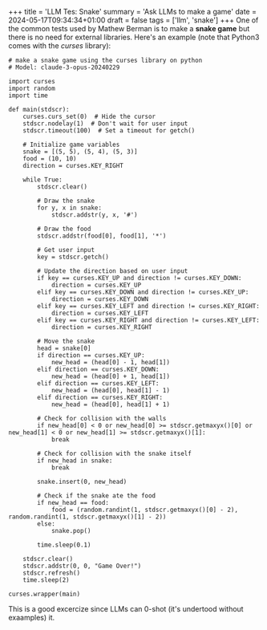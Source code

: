 +++
title = 'LLM Tes: Snake'
summary = 'Ask LLMs to make a game'
date = 2024-05-17T09:34:34+01:00
draft = false
tags = ['llm', 'snake']
+++
One of the common tests used by Mathew Berman is to make a **snake game** but there is no need for external libraries.
Here's an example (note that Python3 comes with the *curses* library):
```
# make a snake game using the curses library on python
# Model: claude-3-opus-20240229

import curses
import random
import time

def main(stdscr):
    curses.curs_set(0)  # Hide the cursor
    stdscr.nodelay(1)  # Don't wait for user input
    stdscr.timeout(100)  # Set a timeout for getch()

    # Initialize game variables
    snake = [(5, 5), (5, 4), (5, 3)]
    food = (10, 10)
    direction = curses.KEY_RIGHT

    while True:
        stdscr.clear()

        # Draw the snake
        for y, x in snake:
            stdscr.addstr(y, x, '#')

        # Draw the food
        stdscr.addstr(food[0], food[1], '*')

        # Get user input
        key = stdscr.getch()

        # Update the direction based on user input
        if key == curses.KEY_UP and direction != curses.KEY_DOWN:
            direction = curses.KEY_UP
        elif key == curses.KEY_DOWN and direction != curses.KEY_UP:
            direction = curses.KEY_DOWN
        elif key == curses.KEY_LEFT and direction != curses.KEY_RIGHT:
            direction = curses.KEY_LEFT
        elif key == curses.KEY_RIGHT and direction != curses.KEY_LEFT:
            direction = curses.KEY_RIGHT

        # Move the snake
        head = snake[0]
        if direction == curses.KEY_UP:
            new_head = (head[0] - 1, head[1])
        elif direction == curses.KEY_DOWN:
            new_head = (head[0] + 1, head[1])
        elif direction == curses.KEY_LEFT:
            new_head = (head[0], head[1] - 1)
        elif direction == curses.KEY_RIGHT:
            new_head = (head[0], head[1] + 1)

        # Check for collision with the walls
        if new_head[0] < 0 or new_head[0] >= stdscr.getmaxyx()[0] or new_head[1] < 0 or new_head[1] >= stdscr.getmaxyx()[1]:
            break

        # Check for collision with the snake itself
        if new_head in snake:
            break

        snake.insert(0, new_head)

        # Check if the snake ate the food
        if new_head == food:
            food = (random.randint(1, stdscr.getmaxyx()[0] - 2), random.randint(1, stdscr.getmaxyx()[1] - 2))
        else:
            snake.pop()

        time.sleep(0.1)

    stdscr.clear()
    stdscr.addstr(0, 0, "Game Over!")
    stdscr.refresh()
    time.sleep(2)

curses.wrapper(main)
```

This is a good excercize since LLMs can 0-shot (it's undertood without exaamples) it.
